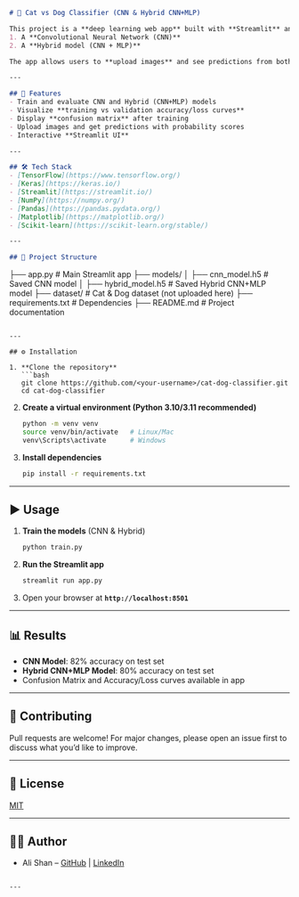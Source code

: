```markdown
# 🐾 Cat vs Dog Classifier (CNN & Hybrid CNN+MLP)  

This project is a **deep learning web app** built with **Streamlit** and **TensorFlow** that classifies images of **cats vs dogs** using two different models:  
1. A **Convolutional Neural Network (CNN)**  
2. A **Hybrid model (CNN + MLP)**  

The app allows users to **upload images** and see predictions from both models side by side.  

---

## 🚀 Features  
- Train and evaluate CNN and Hybrid (CNN+MLP) models  
- Visualize **training vs validation accuracy/loss curves**  
- Display **confusion matrix** after training  
- Upload images and get predictions with probability scores  
- Interactive **Streamlit UI**  

---

## 🛠️ Tech Stack  
- [TensorFlow](https://www.tensorflow.org/)  
- [Keras](https://keras.io/)  
- [Streamlit](https://streamlit.io/)  
- [NumPy](https://numpy.org/)  
- [Pandas](https://pandas.pydata.org/)  
- [Matplotlib](https://matplotlib.org/)  
- [Scikit-learn](https://scikit-learn.org/stable/)  

---

## 📂 Project Structure
```

├── app.py                # Main Streamlit app
├── models/
│   ├── cnn\_model.h5      # Saved CNN model
│   ├── hybrid\_model.h5   # Saved Hybrid CNN+MLP model
├── dataset/              # Cat & Dog dataset (not uploaded here)
├── requirements.txt      # Dependencies
├── README.md             # Project documentation

````

---

## ⚙️ Installation

1. **Clone the repository**
   ```bash
   git clone https://github.com/<your-username>/cat-dog-classifier.git
   cd cat-dog-classifier
````

2. **Create a virtual environment (Python 3.10/3.11 recommended)**

   ```bash
   python -m venv venv
   source venv/bin/activate   # Linux/Mac
   venv\Scripts\activate      # Windows
   ```

3. **Install dependencies**

   ```bash
   pip install -r requirements.txt
   ```

---

## ▶️ Usage

1. **Train the models** (CNN & Hybrid)

   ```bash
   python train.py
   ```

2. **Run the Streamlit app**

   ```bash
   streamlit run app.py
   ```

3. Open your browser at **`http://localhost:8501`**

---

## 📊 Results

* **CNN Model**: 82% accuracy on test set
* **Hybrid CNN+MLP Model**: 80% accuracy on test set
* Confusion Matrix and Accuracy/Loss curves available in app

---
## 🤝 Contributing

Pull requests are welcome! For major changes, please open an issue first to discuss what you’d like to improve.

---

## 📜 License

[MIT](LICENSE)

---

## 👨‍💻 Author

* Ali Shan – [GitHub](https://github.com/Alishan45) | [LinkedIn](https://www.linkedin.com/in/ali-shan-542246235/)

```

---

